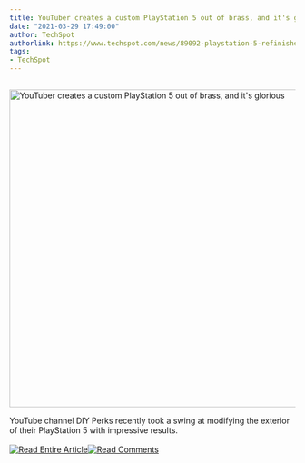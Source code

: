 ```yaml
---
title: YouTuber creates a custom PlayStation 5 out of brass, and it's glorious
date: "2021-03-29 17:49:00"
author: TechSpot
authorlink: https://www.techspot.com/news/89092-playstation-5-refinished-brass-absolutely-stunning.html
tags:
- TechSpot
---
```

<a href="https://www.techspot.com/news/89092-playstation-5-refinished-brass-absolutely-stunning.html" target="_blank"><img src="https://static.techspot.com/images2/news/ts3_thumbs/2021/03/2021-03-29-ts3_thumbs-b5d.jpg" width="800" height="560" style="padding: 15px 0" title="YouTuber creates a custom PlayStation 5 out of brass, and it's glorious" /></a><br />YouTube channel DIY Perks recently took a swing at modifying the exterior of their PlayStation 5 with impressive results.<br /><br /><a href="https://www.techspot.com/news/89092-playstation-5-refinished-brass-absolutely-stunning.html"><img src="https://static.techspot.com/images/rss/rss_buttons_01.png" border="0" alt="Read Entire Article" /></a><a href="https://www.techspot.com/news/89092-playstation-5-refinished-brass-absolutely-stunning.html#comments"><img src="https://static.techspot.com/images/rss/rss_buttons_02.png" border="0" alt="Read Comments" /></a><br /><br />